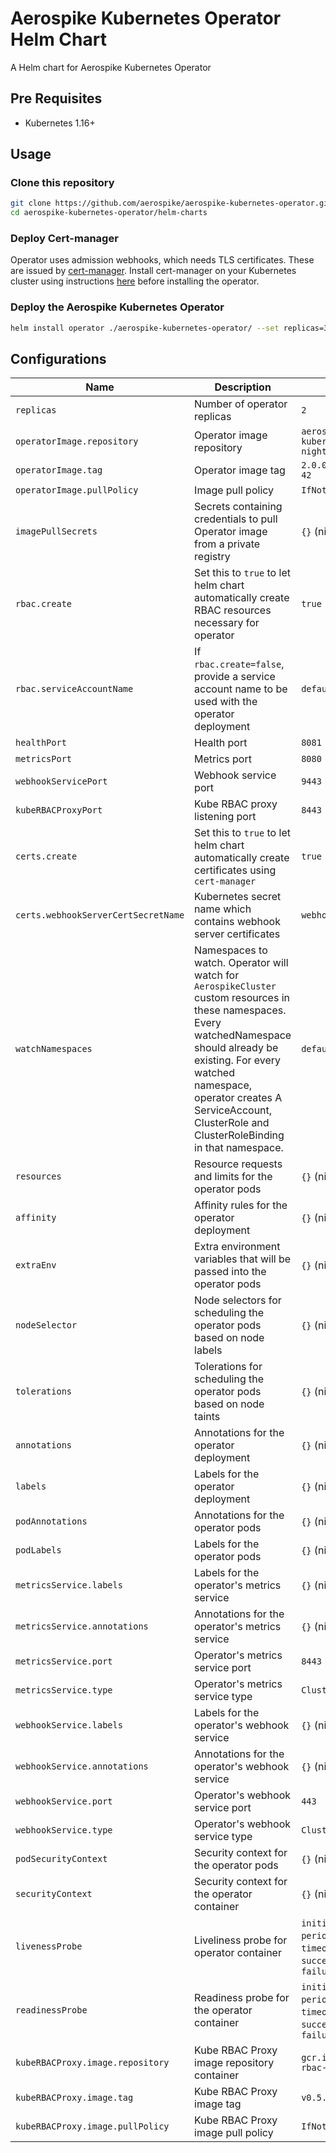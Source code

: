 # Aerospike Kubernetes Operator Helm Chart

A Helm chart for Aerospike Kubernetes Operator

## Pre Requisites

- Kubernetes 1.16+

## Usage

<!-- ### Add Aerospike Helm Repository

```sh
helm repo add aerospike https://aerospike.github.io/aerospike-kubernetes-operator
``` -->

### Clone this repository

```sh
git clone https://github.com/aerospike/aerospike-kubernetes-operator.git
cd aerospike-kubernetes-operator/helm-charts
```

### Deploy Cert-manager
Operator uses admission webhooks, which needs TLS certificates. These are issued by [cert-manager](https://cert-manager.io/docs/). Install cert-manager on your Kubernetes cluster using instructions [here](https://cert-manager.io/docs/installation/kubernetes/) before installing the operator.

### Deploy the Aerospike Kubernetes Operator
<!-- ```sh
helm install operator aerospike/aerospike-kubernetes-operator \
    --set replicas=3
``` -->

```sh
helm install operator ./aerospike-kubernetes-operator/ --set replicas=3
```

## Configurations

| Name       | Description | Default   |
| ---------- | ----------- | --------- |
| `replicas` | Number of operator replicas | `2` |
| `operatorImage.repository` | Operator image repository | `aerospike/aerospike-kubernetes-operator-nightly` |
| `operatorImage.tag` | Operator image tag | `2.0.0-candidate-master-42` |
| `operatorImage.pullPolicy` | Image pull policy | `IfNotPresent` |
| `imagePullSecrets` | Secrets containing credentials to pull Operator image from a private registry | `{}` (nil) |
| `rbac.create` | Set this to `true` to let helm chart automatically create RBAC resources necessary for operator | `true` |
| `rbac.serviceAccountName` | If `rbac.create=false`, provide a service account name to be used with the operator deployment | `default` |
| `healthPort` | Health port | `8081` |
| `metricsPort` | Metrics port | `8080` |
| `webhookServicePort` | Webhook service port | `9443` |
| `kubeRBACProxyPort` | Kube RBAC proxy listening port | `8443` |
| `certs.create` | Set this to `true` to let helm chart automatically create certificates using `cert-manager` | `true` |
| `certs.webhookServerCertSecretName` | Kubernetes secret name which contains webhook server certificates | `webhook-server-cert`|
| `watchNamespaces` | Namespaces to watch. Operator will watch for `AerospikeCluster` custom resources in these namespaces. Every watchedNamespace should already be existing. For every watched namespace, operator creates A ServiceAccount, ClusterRole and ClusterRoleBinding in that namespace. | `default` |
| `resources` | Resource requests and limits for the operator pods | `{}` (nil) |
| `affinity` | Affinity rules for the operator deployment | `{}` (nil) |
| `extraEnv` | Extra environment variables that will be passed into the operator pods | `{}` (nil) |
| `nodeSelector` | Node selectors for scheduling the operator pods based on node labels | `{}` (nil) |
| `tolerations` | Tolerations for scheduling the operator pods based on node taints | `{}` (nil) |
| `annotations` | Annotations for the operator deployment | `{}` (nil) |
| `labels` | Labels for the operator deployment | `{}` (nil) |
| `podAnnotations` | Annotations for the operator pods | `{}` (nil) |
| `podLabels` | Labels for the operator pods | `{}` (nil) |
| `metricsService.labels` | Labels for the operator's metrics service | `{}` (nil) |
| `metricsService.annotations` | Annotations for the operator's metrics service | `{}` (nil) |
| `metricsService.port` | Operator's metrics service port | `8443` |
| `metricsService.type` | Operator's metrics service type | `ClusterIP` |
| `webhookService.labels` | Labels for the operator's webhook service | `{}` (nil) |
| `webhookService.annotations` | Annotations for the operator's webhook service | `{}` (nil) |
| `webhookService.port` | Operator's webhook service port | `443` |
| `webhookService.type` | Operator's webhook service type | `ClusterIP` |
| `podSecurityContext` | Security context for the operator pods | `{}` (nil) |
| `securityContext` | Security context for the operator container | `{}` (nil) |
| `livenessProbe` | Liveliness probe for operator container | `initialDelaySeconds: 15`, `periodSeconds: 20`, `timeoutSeconds: 1`, `successThreshold: 1`, `failureThreshold: 3` |
| `readinessProbe` | Readiness probe for the operator container | `initialDelaySeconds: 5`, `periodSeconds: 10`, `timeoutSeconds: 1`, `successThreshold: 1`, `failureThreshold: 3` |
| `kubeRBACProxy.image.repository` | Kube RBAC Proxy image repository container | `gcr.io/kubebuilder/kube-rbac-proxy` |
| `kubeRBACProxy.image.tag` | Kube RBAC Proxy image tag | `v0.5.0` |
| `kubeRBACProxy.image.pullPolicy` | Kube RBAC Proxy image pull policy | `IfNotPresent` |

<!-- ## Next Steps

Deploy [Aerospike Cluster](https://artifacthub.io/packages/helm/aerospike/aerospike-cluster) -->
